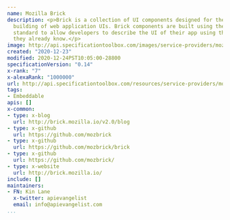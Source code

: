 ```yaml
---
name: Mozilla Brick
description: <p>Brick is a collection of UI components designed for the easy and quick
  building of web application UIs. Brick components are built using the Web Components
  standard to allow developers to describe the UI of their app using the HTML syntax
  they already know.</p>
image: http://api.specificationtoolbox.com/images/service-providers/mozilla-brick.jpg
created: "2020-12-23"
modified: 2020-12-24PST10:05:00-28800
specificationVersion: "0.14"
x-rank: "7"
x-alexaRank: "1000000"
url: http://api.specificationtoolbox.com/resources/service-providers/mozilla-brick/
tags:
- Embeddable
apis: []
x-common:
- type: x-blog
  url: http://brick.mozilla.io/v2.0/blog
- type: x-github
  url: https://github.com/mozbrick
- type: x-github
  url: https://github.com/mozbrick/brick
- type: x-github
  url: https://github.com/mozbrick/
- type: x-website
  url: http://brick.mozilla.io/
include: []
maintainers:
- FN: Kin Lane
  x-twitter: apievangelist
  email: info@apievangelist.com
...
```

